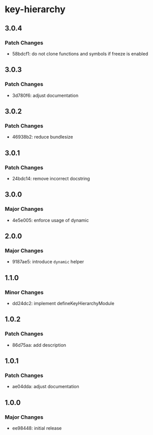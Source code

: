 # key-hierarchy

## 3.0.4

### Patch Changes

- 58bdcf1: do not clone functions and symbols if freeze is enabled

## 3.0.3

### Patch Changes

- 3d780f6: adjust documentation

## 3.0.2

### Patch Changes

- 46938b2: reduce bundlesize

## 3.0.1

### Patch Changes

- 24bdc14: remove incorrect docstring

## 3.0.0

### Major Changes

- 4e5e005: enforce usage of dynamic

## 2.0.0

### Major Changes

- 9187ae5: introduce `dynamic` helper

## 1.1.0

### Minor Changes

- dd24dc2: implement defineKeyHierarchyModule

## 1.0.2

### Patch Changes

- 86d75aa: add description

## 1.0.1

### Patch Changes

- ae04dda: adjust documentation

## 1.0.0

### Major Changes

- ee98448: initial release
